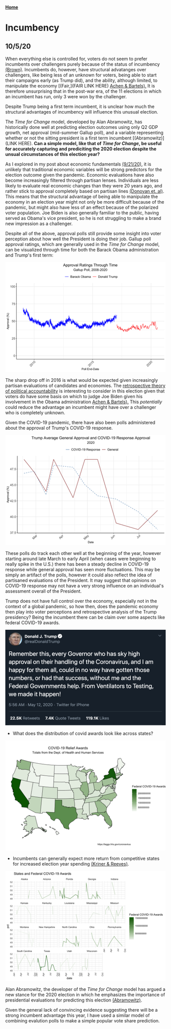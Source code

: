 #### [Home](https://cassidybargell.github.io/election_analytics/)

# Incumbency
## 10/5/20

When everything else is controlled for, voters do not seem to prefer incumbents over challengers purely because of the status of incumbency [(Brown)](https://www-cambridge-org.ezp-prod1.hul.harvard.edu/core/services/aop-cambridge-core/content/view/ECFE39E003912F8AF65C2AD14A34BD8C/S2052263014000062a.pdf/div-class-title-voters-don-t-care-much-about-incumbency-div.pdf). Incumbents do, however, have structural advatanges over challengers, like being less of an unknown for voters, being able to start their campaigns early (as Trump did), and the ability, although limited, to manipulate the economy [(Fair,](FAIR LINK HERE) [Achen & Bartels).](https://muse-jhu-edu.ezp-prod1.hul.harvard.edu/book/64646) It is therefore unsurprising that in the post-war era, of the 11 elections in which an incumbent has run, only 3 were won by the challenger.

Despite Trump being a first term incumbent, it is unclear how much the structural advantages of incumbency will influence this unusual election.

The *Time for Change* model, developed by Alan Abramowitz, has historically done well at predicting election outcomes using only Q2 GDP growth, net approval (mid-summer Gallup poll), and a variable representing whether or not the sitting president is a first term incumbent [(Abramowitz)](LINK HERE). **Can a simple model, like that of *Time for Change*, be useful for accurately capturing and prediciting the 2020 election despite the unsual circumstances of this election year?**

As I explored in my post about economic fundamentals [(9/21/20)](https://cassidybargell.github.io/election_analytics/posts/week_2.html), it is unlikely that traditional economic variables will be strong predictors for the election outcome given the pandemic. Economic evaluations have also become increasingly filtered through partisan lenses. Individuals are less likely to evaluate real economic changes than they were 20 years ago, and rather stick to approval completely based on partisan lines [(Donovan et. al)](https://link-springer-com.ezp-prod1.hul.harvard.edu/article/10.1007/s11109-019-09539-8). This means that the structural advantage of being able to manipulate the economy in an election year might not only be more difficult because of the pandemic, but might also have less of an effect because of the polarized voter population. Joe Biden is also generally familiar to the public, having served as Obama's vice president, so he is not struggling to make a brand new impression as a challenger. 

Despite all of the above, approval polls still provide some insight into voter perception about how well the President is doing their job. Gallup poll approval ratings, which are generally used in the *Time for Change* model, can be visualized through time for both the Barack Obama administration and Trump's first term:

![](../figures/approval_through_time.png)

The sharp drop off in 2016 is what would be expected given increasingly partisan evaluations of candidates and economies. The [retrospective theory of political accountability](https://cassidybargell.github.io/election_analytics/posts/week_2.html) is interesting to consider in this election given that voters do have some basis on which to judge Joe Biden given his involvement in the Obama administration [Achen & Bartels).](https://muse-jhu-edu.ezp-prod1.hul.harvard.edu/book/64646) This *potentially* could reduce the advantage an incumbent might have over a challenger who is completely unknown.

Given the COVID-19 pandemic, there have also been polls administered about the approval of Trump's COVID-19 response. 

![](../figures/trump_2020_approvals.png)

These polls do track each other well at the beginning of the year, however starting around late March to early April (when cases were beginning to really spike in the U.S.) there has been a steady decline in COVID-19 response while general approval has seen more fluctuations. This may be simply an artifact of the polls, however it could also reflect the idea of partisaned evaluations of the President. It may suggest that opinions on COVID-19 response may not have a very strong influence on an individual's assessment overall of the President. 

Trump does not have full control over the economy, especially not in the context of a global pandemic, so how then, does the pandemic economy then play into voter perceptions and retrospective analysis of the Trump presidency?  Being the incumbent there can be claim over some aspects like federal COVID-19 awards. 

![](../figures/trump_tweet.png)

- What does the distribution of covid awards look like across states?

![](../figures/state_covid_relief.png)

 - Incumbents can generally expect more return from competitive states for increased election year spending [(Kriner & Reeves)](https://www-cambridge-org.ezp-prod1.hul.harvard.edu/core/services/aop-cambridge-core/content/view/962ABE4FC41A6FF3E1F95CE1B54D1ADD/S0003055414000598a.pdf/presidential_particularism_and_dividethedollar_politics.pdf). 

![](../figures/states_vs_federalspend.png)

Alan Abramowitz, the developer of the *Time for Change* model has argued a new stance for the 2020 election in which he emphasizes the importance of presidential evaluations for predicting this election [(Abramowitz)](https://centerforpolitics.org/crystalball/articles/its-the-pandemic-stupid-a-simplified-model-for-forecasting-the-2020-presidential-election/). 

Given the general lack of convincing evidence suggesting there will be a strong incumbent advantage this year, I have used a similar model of combining evalution polls to make a simple popular vote share prediction. 